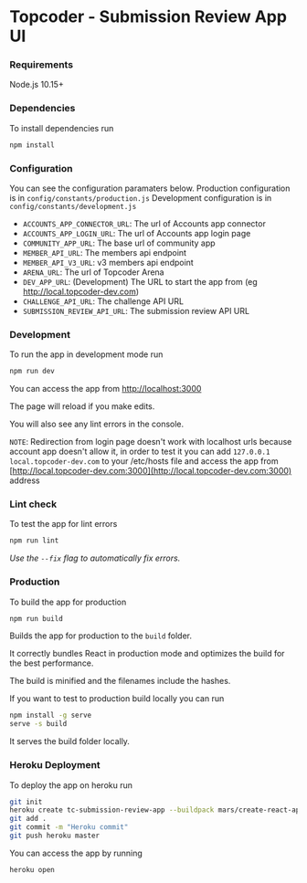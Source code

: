 # Topcoder - Submission Review App UI

### Requirements

Node.js 10.15+

### Dependencies

To install dependencies run
```bash
npm install
```

### Configuration
You can see the configuration paramaters below.
Production configuration is in `config/constants/production.js`
Development configuration is in `config/constants/development.js`

- `ACCOUNTS_APP_CONNECTOR_URL`: The url of Accounts app connector
- `ACCOUNTS_APP_LOGIN_URL`: The url of Accounts app login page
- `COMMUNITY_APP_URL`: The base url of community app
- `MEMBER_API_URL`: The members api endpoint
- `MEMBER_API_V3_URL`: v3 members api endpoint
- `ARENA_URL`: The url of Topcoder Arena
- `DEV_APP_URL`: (Development) The URL to start the app from (eg http://local.topcoder-dev.com)
- `CHALLENGE_API_URL`: The challenge API URL
- `SUBMISSION_REVIEW_API_URL`: The submission review API URL

### Development

To run the app in development mode run
```bash
npm run dev
```
You can access the app from [http://localhost:3000](http://localhost:3000)

The page will reload if you make edits.

You will also see any lint errors in the console.

`NOTE`: Redirection from login page doesn't work with localhost urls because account app doesn't allow it,
in order to test it you can add `127.0.0.1 	local.topcoder-dev.com` to your /etc/hosts file and access the app from
[http://local.topcoder-dev.com:3000](http://local.topcoder-dev.com:3000) address

### Lint check

To test the app for lint errors

```bash
npm run lint
```

*Use the `--fix` flag to automatically fix errors.*

### Production

To build the app for production

```bash
npm run build
```

Builds the app for production to the `build` folder.

It correctly bundles React in production mode and optimizes the build for the best performance.

The build is minified and the filenames include the hashes.

If you want to test to production build locally you can run

```bash
npm install -g serve
serve -s build
```

It serves the build folder locally.

### Heroku Deployment

To deploy the app on heroku run

```bash
git init
heroku create tc-submission-review-app --buildpack mars/create-react-app
git add .
git commit -m "Heroku commit"
git push heroku master
```

You can access the app by running
```bash
heroku open
```
